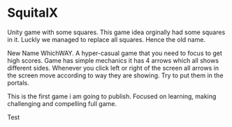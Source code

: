 # SquitalX
Unity game with some squares.
This game idea orginally had some squares in it. 
Luckly we managed to replace all squares. 
Hence the old name.

New Name WhichWAY.
A hyper-casual game that you need to focus to get high scores. 
Game has simple mechanics it has 4 arrows which all shows different sides. 
Whenever you click left or right of the screen all arrows 
in the screen move according to way they are showing. 
Try to put them in the portals.

This is the first game i am going to publish. Focused on learning,
 making challenging and compelling full game. 


Test
